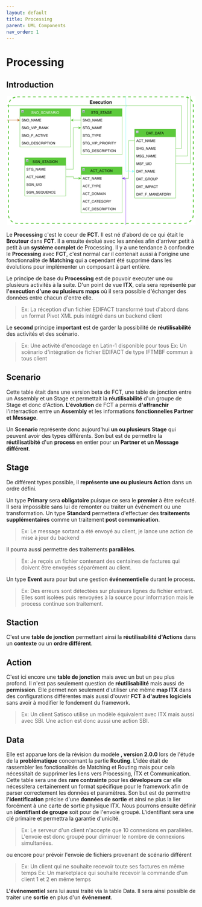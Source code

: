 ```yaml
---
layout: default
title: Processing
parent: UML Components
nav_order: 1
---
```


# Processing #

## Introduction ##
<p align="center"><img src="../../assets/img/uml/FCT--Framework--DataModel--Processing.png" width="500"></p>

Le __Processing__ c'est le coeur de __FCT__. Il est né d'abord de ce qui était le __Brouteur__ dans __FCT__. Il a ensuite évolué avec les années afin d'arriver petit à petit à un __système complet__ de Processing.
Il y a une tendance à confondre le __Processing__ avec __FCT__, c'est normal car il contenait aussi à l'origine une fonctionnalité de __Matching__ qui a cependant été supprimé dans les évolutions pour implémenter un composant à part entière.

Le principe de base du __Processing__ est de pouvoir executer une ou plusieurs activités à la suite. D'un point de vue __ITX__, cela sera représenté par __l'execution d'une ou plusieurs maps__ où il sera possible d'échanger des données entre chacun d'entre elle.
> Ex: La réception d'un fichier EDIFACT transformé tout d'abord dans un format Pivot XML puis intégré dans un backend client


Le __second__ principe __important__ est de garder la possibilité de __réutilisabilité__ des activités et des scénario.
> Ex: Une activité d'encodage en Latin-1 disponible pour tous
> Ex: Un scénario d'intégration de fichier EDIFACT de type IFTMBF commun à tous client

## Scenario ##
Cette table était dans une version beta de FCT, une table de jonction entre un Assembly et un Stage et permettait la __réutilisabilité__ d'un groupe de Stage et donc d'Action.
__L'évolution__ de FCT a permis __d'affranchir__ l'interraction entre un __Assembly__ et les informations __fonctionnelles Partner et Message__.

Un __Scenario__ représente donc aujourd'hui __un ou plusieurs Stage__ qui peuvent avoir des types différents.
Son but est de permettre la __réutilisatibité__ d'un __process__ en entier pour un __Partner et un Message différent__.

## Stage ##
De différent types possible, il __représente une ou plusieurs Action__ dans un ordre défini.

Un type __Primary__ sera __obligatoire__ puisque ce sera le __premier__ à être exécuté. Il sera impossible sans lui de remonter ou traiter un événement ou une transformation.
Un type __Standard__ permettera d'effectuer des __traitements supplémentaires__ comme un traitement __post communication__.
> Ex: Le message sortant a été envoyé au client, je lance une action de mise à jour du backend

Il pourra aussi permettre des traitements __parallèles__.
> Ex: Je reçois un fichier contenant des centaines de factures qui doivent être envoyées séparément au client.

Un type __Event__ aura pour but une gestion __événementielle__ durant le process.
> Ex: Des erreurs sont détectées sur plusieurs lignes du fichier entrant. Elles sont isolées puis renvoyées à la source pour information mais le process continue son traitement.

## Staction ##
C'est une __table de jonction__ permettant ainsi la __réutilisabilité d'Actions__ dans un __contexte__ ou un __ordre différent__.

## Action ##
C'est ici encore une __table de jonction__ mais avec un but un peu plus profond. Il n'est pas seulement question de __réutilisabilité__ mais aussi de __permission__.
Elle permet non seulement d'utiliser une même __map ITX__ dans des configurations différentes mais aussi d'ouvrir __FCT à d'autres logiciels__ sans avoir à modifier le fondement du framework.
> Ex: Un client Satisco utilise un modèle équivalent avec ITX mais aussi avec SBI. Une action est donc aussi une action SBI.

## Data ##
Elle est apparue lors de la révision du modèle __, version 2.0.0__ lors de l'étude de la __problématique__ concernant la partie __Routing__.
L'idée était de rassembler les fonctionalités de Matching et Routing mais pour cela nécessitait de supprimer les liens vers Processing, ITX et Communication.
Cette table sera une des __rare contrainte__ pour les __dévelopeurs__ car elle nécessitera certainement un format spécifique pour le framework afin de parser correctement les données et paramètres.
Son but est de permettre __l'identification__ précise d'une __données de sortie__ et ainsi ne plus la lier forcément à une carte de sortie physique ITX.
Nous pourrons ensuite définir un __identifiant de groupe__ soit pour de l'envoie groupé. L'identifiant sera une clé primaire et permettra la garantie d'unicité.
> Ex: Le serveur d'un client n'accepte que 10 connexions en parallèles. L'envoie est donc groupé pour diminuer le nombre de connexions simultanées.

ou encore pour prévoir l'envoie de fichiers provenant de scénario différent
> Ex: Un client qui ne souhaite recevoir toute ses factures en même temps
> Ex: Un marketplace qui souhaite recevoir la commande d'un client 1 et 2 en même temps

__L'événementiel__ sera lui aussi traité via la table Data. Il sera ainsi possible de traiter une __sortie__ en plus d'un __événement__.
